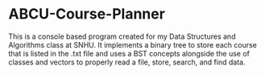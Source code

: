 # ABCU-Course-Planner
This is a console based program created for my Data Structures and Algorithms class at SNHU. It implements a binary tree to store each course that is listed in the .txt file and uses a BST concepts alongside the use of classes and vectors to properly read a file, store, search, and find data. 
